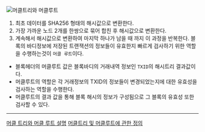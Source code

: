 ![머클트리와 머클루트](https://steemitimages.com/1280x0/https://steemitimages.com/DQmSvecCtezcV2JhK8ounENdrqNptJdGcDCibdftoMDTPf4/tree_root.png)

1. 최초 데이터를 SHA256 형태의 해시값으로 변환한다.
2. 가장 가까운 노드 2개를 한쌍으로 묶어 합친 후 해시값으로 변환한다.
3. 계속해서 해시값으로 변환하여 마지막 하나가 남을 때 까지 이 과정을 반복한다.
블록의 바디정보에 저장된 트랜잭션의 정보들이 유효한지 빠르게 검사하기 위한 역할을 수행하는것이 `머클 루트`이다.

- 블록헤더의 머클루트 값은 블록바디의 거래내역 정보인 `TXID`의 해시트리 결과값이다.
- 머클루트의 역할은 각 거래정보의 TXID의 정보들이 변경되었는지에 대한 유효성을 검사하는 역할을 수행한다.
- 머클루트의 결과 값을 통해 블록 해시의 정보가 구성됨으로 그 블록의 유효성 또한 검사할 수 있다.


---
[머클 트리와 머클 루트 설명](https://academy.gopax.co.kr/meokeul-teuriwa-meokeul-ruteu-seolmyeong/)
[머클트리 및 머클루트에 관한 정의](https://steemit.com/kr/@yahweh87/4-merkle-tree-merkle-root)